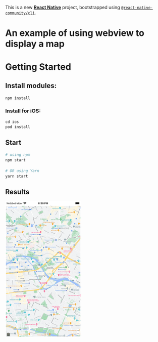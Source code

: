 This is a new [**React Native**](https://reactnative.dev) project, bootstrapped using [`@react-native-community/cli`](https://github.com/react-native-community/cli).

# An example of using webview to display a map

# Getting Started

## Install modules:

```npm install```

### Install for iOS:

```
cd ios
pod install
```

## Start

```bash
# using npm
npm start

# OR using Yarn
yarn start
```

## Results

<img src="https://github.com/zahoruiko/React-Native-WebView-Google-Maps/blob/main/readmeImages/WebView-GoogleMaps.png" width="240">
